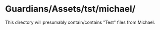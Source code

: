 # Guardians/Assets/tst/michael/

This directory will presumably contain/contains "Test" files from Michael.